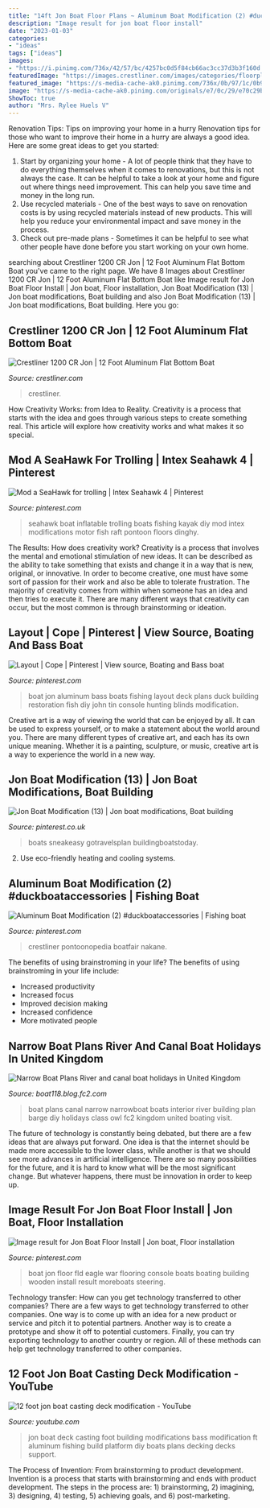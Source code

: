 ```yaml
---
title: "14ft Jon Boat Floor Plans ~ Aluminum Boat Modification (2) #duckboataccessories"
description: "Image result for jon boat floor install"
date: "2023-01-03"
categories:
- "ideas"
tags: ["ideas"]
images:
- "https://i.pinimg.com/736x/42/57/bc/4257bc0d5f84cb66ac3cc37d3b3f160d.jpg"
featuredImage: "https://images.crestliner.com/images/categories/floorplan-overhead/large/floorplan-overhead_43457.png"
featured_image: "https://s-media-cache-ak0.pinimg.com/736x/0b/97/1c/0b971c24ad27df8805209cd1ae9e3776.jpg"
image: "https://s-media-cache-ak0.pinimg.com/originals/e7/0c/29/e70c29b99db1e5e9fb316828a1289050.jpg"
ShowToc: true
author: "Mrs. Rylee Huels V"
---
```



Renovation Tips: Tips on improving your home in a hurry
Renovation tips for those who want to improve their home in a hurry are always a good idea. Here are some great ideas to get you started: 
 1. Start by organizing your home - A lot of people think that they have to do everything themselves when it comes to renovations, but this is not always the case. It can be helpful to take a look at your home and figure out where things need improvement. This can help you save time and money in the long run. 
2. Use recycled materials - One of the best ways to save on renovation costs is by using recycled materials instead of new products. This will help you reduce your environmental impact and save money in the process. 
3. Check out pre-made plans - Sometimes it can be helpful to see what other people have done before you start working on your own home.

	

		
searching about Crestliner 1200 CR Jon | 12 Foot Aluminum Flat Bottom Boat you've came to the right page. We have 8 Images about Crestliner 1200 CR Jon | 12 Foot Aluminum Flat Bottom Boat like Image result for Jon Boat Floor Install | Jon boat, Floor installation, Jon Boat Modification (13) | Jon boat modifications, Boat building and also Jon Boat Modification (13) | Jon boat modifications, Boat building. Here you go:
		
    
## Crestliner 1200 CR Jon | 12 Foot Aluminum Flat Bottom Boat

<img loading=lazy src="https://images.crestliner.com/images/categories/floorplan-overhead/large/floorplan-overhead_43457.png" onerror="this.onerror=null;this.src='https://tse1.mm.bing.net/th?id=OIP.b1vY57hPF080fBXLb5ynYwHaDS&amp;pid=15.1';" alt="Crestliner 1200 CR Jon | 12 Foot Aluminum Flat Bottom Boat">

_Source: crestliner.com_

>crestliner. 

	

How Creativity Works: from Idea to Reality.
Creativity is a process that starts with the idea and goes through various steps to create something real. This article will explore how creativity works and what makes it so special.

    
## Mod A SeaHawk For Trolling | Intex Seahawk 4 | Pinterest

<img loading=lazy src="https://s-media-cache-ak0.pinimg.com/736x/0b/97/1c/0b971c24ad27df8805209cd1ae9e3776.jpg" onerror="this.onerror=null;this.src='https://tse1.mm.bing.net/th?id=OIP.y5k3oKYGAbOB2br8rRYe7QHaJ3&amp;pid=15.1';" alt="Mod a SeaHawk for trolling | Intex Seahawk 4 | Pinterest">

_Source: pinterest.com_

>seahawk boat inflatable trolling boats fishing kayak diy mod intex modifications motor fish raft pontoon floors dinghy. 

	

The Results: How does creativity work?
Creativity is a process that involves the mental and emotional stimulation of new ideas. It can be described as the ability to take something that exists and change it in a way that is new, original, or innovative. In order to become creative, one must have some sort of passion for their work and also be able to tolerate frustration. The majority of creativity comes from within when someone has an idea and then tries to execute it. There are many different ways that creativity can occur, but the most common is through brainstorming or ideation.

    
## Layout | Cope | Pinterest | View Source, Boating And Bass Boat

<img loading=lazy src="https://s-media-cache-ak0.pinimg.com/originals/e7/0c/29/e70c29b99db1e5e9fb316828a1289050.jpg" onerror="this.onerror=null;this.src='https://tse2.mm.bing.net/th?id=OIP.geLUT8v3pyouhXQ__Z7pzgHaFj&amp;pid=15.1';" alt="Layout | Cope | Pinterest | View source, Boating and Bass boat">

_Source: pinterest.com_

>boat jon aluminum bass boats fishing layout deck plans duck building restoration fish diy john tin console hunting blinds modification. 

	

Creative art is a way of viewing the world that can be enjoyed by all. It can be used to express yourself, or to make a statement about the world around you. There are many different types of creative art, and each has its own unique meaning. Whether it is a painting, sculpture, or music, creative art is a way to experience the world in a new way.

    
## Jon Boat Modification (13) | Jon Boat Modifications, Boat Building

<img loading=lazy src="https://i.pinimg.com/736x/15/cf/ca/15cfcaba9e9a6165f00c409e447ec84d.jpg" onerror="this.onerror=null;this.src='https://tse3.mm.bing.net/th?id=OIP.1CmLRYRbPlYx5OLuw0LULQHaEb&amp;pid=15.1';" alt="Jon Boat Modification (13) | Jon boat modifications, Boat building">

_Source: pinterest.co.uk_

>boats sneakeasy gotravelsplan buildingboatstoday. 

	

2. Use eco-friendly heating and cooling systems.

    
## Aluminum Boat Modification (2) #duckboataccessories | Fishing Boat

<img loading=lazy src="https://i.pinimg.com/736x/42/57/bc/4257bc0d5f84cb66ac3cc37d3b3f160d.jpg" onerror="this.onerror=null;this.src='https://tse4.mm.bing.net/th?id=OIP.R_gNawWdYwIyNP2MTFQfpQHaFj&amp;pid=15.1';" alt="Aluminum Boat Modification (2) #duckboataccessories | Fishing boat">

_Source: pinterest.com_

>crestliner pontoonopedia boatfair nakane. 

	

The benefits of using brainstroming in your life?
The benefits of using brainstroming in your life include: 
- Increased productivity 
- Increased focus 
- Improved decision making 
- Increased confidence 
- More motivated people

    
## Narrow Boat Plans River And Canal Boat Holidays In United Kingdom

<img loading=lazy src="http://blog-imgs-56-origin.fc2.com/b/o/a/boat118/Narrow-Boat-Plans-3.jpg" onerror="this.onerror=null;this.src='https://tse3.mm.bing.net/th?id=OIP.p3Ru53PIBLOUef-iLvwVogHaEi&amp;pid=15.1';" alt="Narrow Boat Plans River and canal boat holidays in United Kingdom">

_Source: boat118.blog.fc2.com_

>boat plans canal narrow narrowboat boats interior river building plan barge diy holidays class owl fc2 kingdom united boating visit. 

	

The future of technology is constantly being debated, but there are a few ideas that are always put forward. One idea is that the internet should be made more accessible to the lower class, while another is that we should see more advances in artificial intelligence. There are so many possibilities for the future, and it is hard to know what will be the most significant change. But whatever happens, there must be innovation in order to keep up.

    
## Image Result For Jon Boat Floor Install | Jon Boat, Floor Installation

<img loading=lazy src="https://i.pinimg.com/736x/57/f7/10/57f710757d33f42091d1907d19e0d826.jpg" onerror="this.onerror=null;this.src='https://tse2.mm.bing.net/th?id=OIP.U3zncBPhpNQBpHZJaVpb8wHaFj&amp;pid=15.1';" alt="Image result for Jon Boat Floor Install | Jon boat, Floor installation">

_Source: pinterest.com_

>boat jon floor fld eagle war flooring console boats boating building wooden install result moreboats steering. 

	

Technology transfer: How can you get technology transferred to other companies?
There are a few ways to get technology transferred to other companies. One way is to come up with an idea for a new product or service and pitch it to potential partners. Another way is to create a prototype and show it off to potential customers. Finally, you can try exporting technology to another country or region. All of these methods can help get technology transferred to other companies.

    
## 12 Foot Jon Boat Casting Deck Modification - YouTube

<img loading=lazy src="https://i.ytimg.com/vi/5OpWola-sAU/hqdefault.jpg" onerror="this.onerror=null;this.src='https://tse3.mm.bing.net/th?id=OIP.fn18l_DS0BOEuXWsXWg_DQHaFj&amp;pid=15.1';" alt="12 foot jon boat casting deck modification - YouTube">

_Source: youtube.com_

>jon boat deck casting foot building modifications bass modification ft aluminum fishing build platform diy boats plans decking decks support. 

	

The Process of Invention: From brainstorming to product development.
Invention is a process that starts with brainstorming and ends with product development. The steps in the process are: 1) brainstorming, 2) imagining, 3) designing, 4) testing, 5) achieving goals, and 6) post-marketing.

